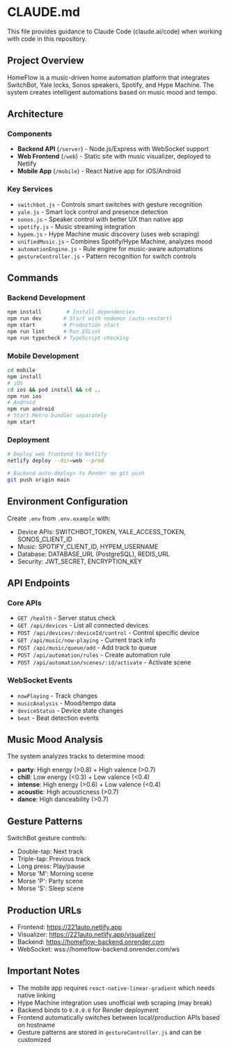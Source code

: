 # CLAUDE.md

This file provides guidance to Claude Code (claude.ai/code) when working with code in this repository.

## Project Overview

HomeFlow is a music-driven home automation platform that integrates SwitchBot, Yale locks, Sonos speakers, Spotify, and Hype Machine. The system creates intelligent automations based on music mood and tempo.

## Architecture

### Components
- **Backend API** (`/server`) - Node.js/Express with WebSocket support
- **Web Frontend** (`/web`) - Static site with music visualizer, deployed to Netlify
- **Mobile App** (`/mobile`) - React Native app for iOS/Android

### Key Services
- `switchbot.js` - Controls smart switches with gesture recognition
- `yale.js` - Smart lock control and presence detection
- `sonos.js` - Speaker control with better UX than native app
- `spotify.js` - Music streaming integration
- `hypem.js` - Hype Machine music discovery (uses web scraping)
- `unifiedMusic.js` - Combines Spotify/Hype Machine, analyzes mood
- `automationEngine.js` - Rule engine for music-aware automations
- `gestureController.js` - Pattern recognition for switch controls

## Commands

### Backend Development
```bash
npm install        # Install dependencies
npm run dev       # Start with nodemon (auto-restart)
npm start         # Production start
npm run lint      # Run ESLint
npm run typecheck # TypeScript checking
```

### Mobile Development
```bash
cd mobile
npm install
# iOS
cd ios && pod install && cd ..
npm run ios
# Android
npm run android
# Start Metro bundler separately
npm start
```

### Deployment
```bash
# Deploy web frontend to Netlify
netlify deploy --dir=web --prod

# Backend auto-deploys to Render on git push
git push origin main
```

## Environment Configuration

Create `.env` from `.env.example` with:
- Device APIs: SWITCHBOT_TOKEN, YALE_ACCESS_TOKEN, SONOS_CLIENT_ID
- Music: SPOTIFY_CLIENT_ID, HYPEM_USERNAME
- Database: DATABASE_URL (PostgreSQL), REDIS_URL
- Security: JWT_SECRET, ENCRYPTION_KEY

## API Endpoints

### Core APIs
- `GET /health` - Server status check
- `GET /api/devices` - List all connected devices
- `POST /api/devices/:deviceId/control` - Control specific device
- `GET /api/music/now-playing` - Current track info
- `POST /api/music/queue/add` - Add track to queue
- `POST /api/automation/rules` - Create automation rule
- `POST /api/automation/scenes/:id/activate` - Activate scene

### WebSocket Events
- `nowPlaying` - Track changes
- `musicAnalysis` - Mood/tempo data
- `deviceStatus` - Device state changes
- `beat` - Beat detection events

## Music Mood Analysis

The system analyzes tracks to determine mood:
- **party**: High energy (>0.8) + High valence (>0.7)
- **chill**: Low energy (<0.3) + Low valence (<0.4)
- **intense**: High energy (>0.6) + Low valence (<0.4)
- **acoustic**: High acousticness (>0.7)
- **dance**: High danceability (>0.7)

## Gesture Patterns

SwitchBot gesture controls:
- Double-tap: Next track
- Triple-tap: Previous track
- Long press: Play/pause
- Morse 'M': Morning scene
- Morse 'P': Party scene
- Morse 'S': Sleep scene

## Production URLs

- Frontend: https://221auto.netlify.app
- Visualizer: https://221auto.netlify.app/visualizer/
- Backend: https://homeflow-backend.onrender.com
- WebSocket: wss://homeflow-backend.onrender.com/ws

## Important Notes

- The mobile app requires `react-native-linear-gradient` which needs native linking
- Hype Machine integration uses unofficial web scraping (may break)
- Backend binds to `0.0.0.0` for Render deployment
- Frontend automatically switches between local/production APIs based on hostname
- Gesture patterns are stored in `gestureController.js` and can be customized